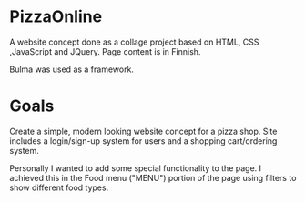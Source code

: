 # PizzaOnline
A website concept done as a collage project based on HTML, CSS ,JavaScript and JQuery. Page content is in Finnish.

Bulma was used as a framework.

# Goals
Create a simple, modern looking website concept for a pizza shop. Site includes a login/sign-up system for users and a shopping cart/ordering system.

Personally I wanted to add some special functionality to the page. I achieved this in the Food menu ("MENU") portion of the page using filters to show different food types.
